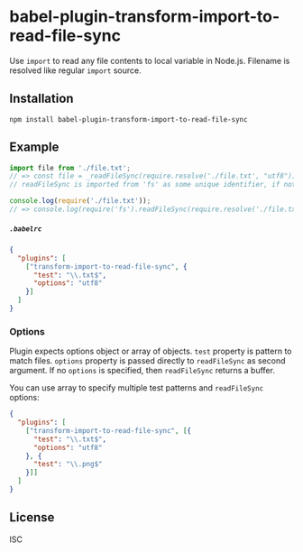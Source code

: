 # babel-plugin-transform-import-to-read-file-sync

Use `import` to read any file contents to local variable in Node.js. Filename is resolved like regular `import` source.

## Installation

```
npm install babel-plugin-transform-import-to-read-file-sync
```

## Example

```js
import file from './file.txt';
// => const file = _readFileSync(require.resolve('./file.txt', "utf8"));
// readFileSync is imported from 'fs' as some unique identifier, if not already available.

console.log(require('./file.txt'));
// => console.log(require('fs').readFileSync(require.resolve('./file.txt', "utf8")));
```

##### `.babelrc`
```json
{
  "plugins": [
    ["transform-import-to-read-file-sync", {
      "test": "\\.txt$",
      "options": "utf8"
    }]
  ]
}
```

### Options
Plugin expects options object or array of objects. `test` property is pattern to match files. `options` property is passed directly to `readFileSync` as second argument. If no `options` is specified, then `readFileSync` returns a buffer.

You can use array to specify multiple test patterns and `readFileSync` options:

```json
{
  "plugins": [
    ["transform-import-to-read-file-sync", [{
      "test": "\\.txt$",
      "options": "utf8"
    }, {
      "test": "\\.png$"
    }]]
  ]
}
```

## License

ISC
